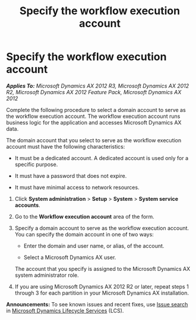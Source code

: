 ﻿---
title: Specify the workflow execution account
TOCTitle: Specify the workflow execution account
ms:assetid: e53382f6-5e30-4175-b497-9f644ed748b3
ms:mtpsurl: https://technet.microsoft.com/en-us/library/Gg732189(v=AX.60)
ms:contentKeyID: 35133137
ms.date: 04/18/2014
mtps_version: v=AX.60
---

# Specify the workflow execution account 


_**Applies To:** Microsoft Dynamics AX 2012 R3, Microsoft Dynamics AX 2012 R2, Microsoft Dynamics AX 2012 Feature Pack, Microsoft Dynamics AX 2012_

Complete the following procedure to select a domain account to serve as the workflow execution account. The workflow execution account runs business logic for the application and accesses Microsoft Dynamics AX data.

The domain account that you select to serve as the workflow execution account must have the following characteristics:

  - It must be a dedicated account. A dedicated account is used only for a specific purpose.

  - It must have a password that does not expire.

  - It must have minimal access to network resources.

<!-- end list -->

1.  Click **System administration** \> **Setup** \> **System** \> **System service accounts**.

2.  Go to the **Workflow execution account** area of the form.

3.  Specify a domain account to serve as the workflow execution account. You can specify the domain account in one of two ways:
    
      - Enter the domain and user name, or alias, of the account.
    
      - Select a Microsoft Dynamics AX user.
    
    The account that you specify is assigned to the Microsoft Dynamics AX system administrator role.

4.  If you are using Microsoft Dynamics AX 2012 R2 or later, repeat steps 1 through 3 for each partition in your Microsoft Dynamics AX installation.

  
**Announcements:** To see known issues and recent fixes, use [Issue search](http://go.microsoft.com/fwlink/?linkid=389258) in [Microsoft Dynamics Lifecycle Services](http://go.microsoft.com/fwlink/?linkid=306505) (LCS).

